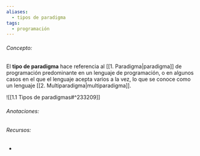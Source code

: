 ```yaml
---
aliases:
  - tipos de paradigma
tags:
  - programación
---
```

###### Concepto:

El **tipo de paradigma** hace referencia al [[1. Paradigma|paradigma]] de programación predominante en un lenguaje de programación, o en algunos casos en el que el lenguaje acepta varios a la vez, lo que se conoce como un lenguaje [[2. Multiparadigma|multiparadigma]].

![[1.1 Tipos de paradigmas#^233209]]

###### Anotaciones:

> 

###### Recursos:

- []()



